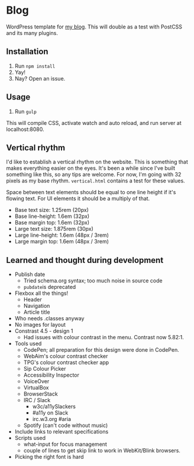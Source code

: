 # Blog
WordPress template for [my blog](http://www.michielbijl.nl/). This will double as a test with PostCSS and its many plugins.

## Installation

1. Run `npm install`
2. Yay!
3. Nay? Open an issue.

## Usage

1. Run `gulp`

This will compile CSS, activate watch and auto reload, and run server at localhost:8080.

## Vertical rhythm

I'd like to establish a vertical rhythm on the website. This is something that makes everything easier on the eyes. It's been a while since I've built something like this, so any tips are welcome. For now, I'm going with 32 pixels as my base rhythm. `vertical.html` contains a test for these values.

Space between text elements should be equal to one line height if it's flowing text. For UI elements it should be a multiply of that.

* Base text size: 1.25rem (20px)
* Base line-height: 1.6em (32px)
* Base margin top: 1.6em (32px)
* Large text size: 1.875rem (30px)
* Large line-height: 1.6em (48px / 3rem)
* Large margin top: 1.6em (48px / 3rem)

## Learned and thought during development

* Publish date
  * Tried schema.org syntax; too much noise in source code
  * `pubdate`is deprecated
* Flexbox all the things!
  * Header
  * Navigation
  * Article title
* Who needs .classes anyway
* No images for layout
* Constrast 4.5 - design 1
  * Had issues with colour contrast in the menu. Contrast now 5.82:1.
* Tools used
  * CodePen; all preparation for this design were done in CodePen.
  * WebAim's colour contrast checker
  * TPG's colour contrast checker app
  * Sip Colour Picker
  * Accessibility Inspector
  * VoiceOver
  * VirtualBox
  * BrowserStack
  * IRC / Slack
    * w3c/a11ySlackers
    * #a11y on Slack
    * irc.w3.org #aria
  * Spotify (can't code without music)
* Include links to relevant specifications
* Scripts used
  * what-input for focus management
  * couple of lines to get skip link to work in WebKit/Blink browsers.
* Picking the right font is hard

